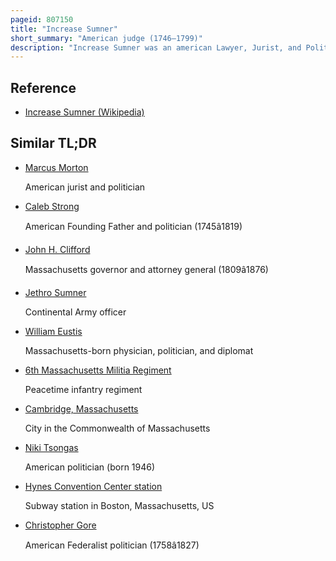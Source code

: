 ```yaml
---
pageid: 807150
title: "Increase Sumner"
short_summary: "American judge (1746–1799)"
description: "Increase Sumner was an american Lawyer, Jurist, and Politician from Massachusetts. He was the fifth Governor of Massachusetts from 1797 to 1799. Trained as a Lawyer he served in the provisional Government of Massachusetts during the american revolutionary War and was elected to the Confederation Congress in 1782. In the same Year he was appointed to the massachusetts supreme Court as an associate Justice until 1797."
---
```


## Reference

- [Increase Sumner (Wikipedia)](https://en.wikipedia.org/?curid=807150)

## Similar TL;DR

- [Marcus Morton](/tldr/en/marcus-morton)

  American jurist and politician

- [Caleb Strong](/tldr/en/caleb-strong)

  American Founding Father and politician (1745â1819)

- [John H. Clifford](/tldr/en/john-h-clifford)

  Massachusetts governor and attorney general (1809â1876)

- [Jethro Sumner](/tldr/en/jethro-sumner)

  Continental Army officer

- [William Eustis](/tldr/en/william-eustis)

  Massachusetts-born physician, politician, and diplomat

- [6th Massachusetts Militia Regiment](/tldr/en/6th-massachusetts-militia-regiment)

  Peacetime infantry regiment

- [Cambridge, Massachusetts](/tldr/en/cambridge-massachusetts)

  City in the Commonwealth of Massachusetts

- [Niki Tsongas](/tldr/en/niki-tsongas)

  American politician (born 1946)

- [Hynes Convention Center station](/tldr/en/hynes-convention-center-station)

  Subway station in Boston, Massachusetts, US

- [Christopher Gore](/tldr/en/christopher-gore)

  American Federalist politician (1758â1827)
